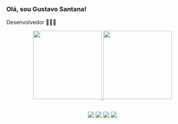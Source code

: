 ### Olá, sou Gustavo Santana!
Desenvolvedor 👨🏻‍💻
<div align="center">
  <a href="https://github.com/gustavosantanaa">
  <img height="180em" src="https://github-readme-stats.vercel.app/api?username=gustavosantanaa&show_icons=true&theme=algolia&include_all_commits=true&count_private=true"/>
  <img height="180em" src="https://github-readme-stats.vercel.app/api/top-langs/?username=gustavosantanaa&layout=compact&langs_count=7&theme=algolia"/>
    
  ##
  
<div> 
  <a href="https://www.linkedin.com/in/gustavo-santana-60b554205/" target="_blank"><img src="https://img.shields.io/badge/-LinkedIn-%230077B5?style=for-the-badge&logo=linkedin&logoColor=white" target="_blank"></a> 
  <a href = "mailto:gustavosantanaa02@gmail.com"><img src="https://img.shields.io/badge/-Gmail-%23333?style=for-the-badge&logo=gmail&logoColor=white" target="_blank"></a>
   <a href="https://api.whatsapp.com/send?phone=+5562984390390" target="_blank"><img src="https://wa.me/5562984390390?text=Ol%C3%A1+Gustavo%2C+td+bem%3F"></a>
  <a href="https://instagram.com/gustavo.cardososantana" target="_blank"><img src="https://img.shields.io/badge/-Instagram-%23E4405F?style=for-the-badge&logo=instagram&logoColor=white" target="_blank"></a>
 
</div>
